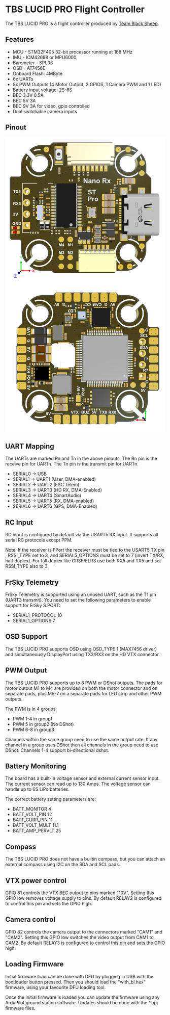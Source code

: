 # TBS LUCID PRO Flight Controller

The TBS LUCID PRO is a flight controller produced by [Team Black Sheep](https://www.team-blacksheep.com/).

## Features

 - MCU - STM32F405 32-bit processor running at 168 MHz
 - IMU - ICM42688 or MPU6000
 - Barometer - SPL06
 - OSD - AT7456E
 - Onboard Flash: 4MByte
 - 6x UARTs
 - 8x PWM Outputs (4 Motor Output, 2 GPIOS, 1 Camera PWM and 1 LED)
 - Battery input voltage: 2S-6S
 - BEC 3.3V 0.5A
 - BEC 5V 3A
 - BEC 9V 3A for video, gpio controlled
 - Dual switchable camera inputs

## Pinout

![TBS LUCID PRO Board Top](Top.png "TBS LUCID PRO Top")
![TBS LUCID PRO Board Bottom](Bottom.png "TBS LUCID PRO Bottom")

## UART Mapping

The UARTs are marked Rn and Tn in the above pinouts. The Rn pin is the
receive pin for UARTn. The Tn pin is the transmit pin for UARTn.

 - SERIAL0 -> USB
 - SERIAL1 -> UART1 (User, DMA-enabled)
 - SERIAL2 -> UART2 (ESC Telem)
 - SERIAL3 -> UART3 (HD RX, DMA-Enabled)
 - SERIAL4 -> UART4 (SmartAudio)
 - SERIAL5 -> UART5 (RX, DMA-enabled)
 - SERIAL6 -> UART6 (GPS, DMA-Enabled)

## RC Input

RC input is configured by default via the USART5 RX input. It supports all serial RC protocols except PPM.

Note: If the receiver is FPort the receiver must be tied to the USART5 TX pin , RSSI_TYPE set to 3,
and SERIAL5_OPTIONS must be set to 7 (invert TX/RX, half duplex). For full duplex like CRSF/ELRS use both
RX5 and TX5 and set RSSI_TYPE also to 3.
 
## FrSky Telemetry
 
FrSky Telemetry is supported using an unused UART, such as the T1 pin (UART3 transmit).
You need to set the following parameters to enable support for FrSky S.PORT:
 
  - SERIAL1_PROTOCOL 10
  - SERIAL1_OPTIONS 7
  
## OSD Support

The TBS LUCID PRO supports OSD using OSD_TYPE 1 (MAX7456 driver) and simultaneously DisplayPort using TX3/RX3 on the HD VTX connector.

## PWM Output

The TBS LUCID PRO supports up to 8 PWM or DShot outputs. The pads for motor output
M1 to M4 are provided on both the motor connector and on separate pads, plus
M5-7 on a separate pads for LED strip and other PWM outputs.

The PWM is in 4 groups:

 - PWM 1-4   in group1
 - PWM 5     in group2 (No DShot)
 - PWM 6-8   in group3

Channels within the same group need to use the same output rate. If
any channel in a group uses DShot then all channels in the group need
to use DShot. Channels 1-4 support bi-directional dshot.

## Battery Monitoring

The board has a built-in voltage sensor and external current sensor input. The current
sensor can read up to 130 Amps. The voltage sensor can handle up to 6S
LiPo batteries.

The correct battery setting parameters are:

 - BATT_MONITOR 4
 - BATT_VOLT_PIN 12
 - BATT_CURR_PIN 11
 - BATT_VOLT_MULT 11.1
 - BATT_AMP_PERVLT 25

## Compass

The TBS LUCID PRO does not have a builtin compass, but you can attach an external compass using I2C on the SDA and SCL pads.

## VTX power control

GPIO 81 controls the VTX BEC output to pins marked "10V". Setting this GPIO low removes voltage supply to pins.
By default RELAY2 is configured to control this pin and sets the GPIO high.

## Camera control

GPIO 82 controls the camera output to the connectors marked "CAM1" and "CAM2". Setting this GPIO low switches the video output from CAM1 to CAM2. By default RELAY3 is configured to control this pin and sets the GPIO high.

## Loading Firmware

Initial firmware load can be done with DFU by plugging in USB with the
bootloader button pressed. Then you should load the "with_bl.hex"
firmware, using your favourite DFU loading tool.

Once the initial firmware is loaded you can update the firmware using
any ArduPilot ground station software. Updates should be done with the
\*.apj firmware files.

